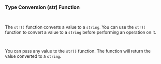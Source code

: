 ### Type Conversion (str) Function

<br />

The `str()` function converts a value to a `string`. You can use the `str()` function to convert a value to a `string` before performing an operation on it.

<br />

You can pass any value to the `str()` function. The function will return the value converted to a `string`.
